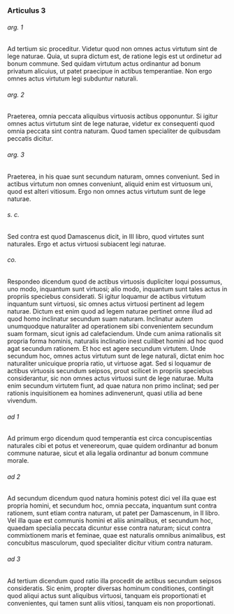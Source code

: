 ### Articulus 3

###### arg. 1
Ad tertium sic proceditur. Videtur quod non omnes actus virtutum sint de lege naturae. Quia, ut supra dictum est, de ratione legis est ut ordinetur ad bonum commune. Sed quidam virtutum actus ordinantur ad bonum privatum alicuius, ut patet praecipue in actibus temperantiae. Non ergo omnes actus virtutum legi subduntur naturali.

###### arg. 2
Praeterea, omnia peccata aliquibus virtuosis actibus opponuntur. Si igitur omnes actus virtutum sint de lege naturae, videtur ex consequenti quod omnia peccata sint contra naturam. Quod tamen specialiter de quibusdam peccatis dicitur.

###### arg. 3
Praeterea, in his quae sunt secundum naturam, omnes conveniunt. Sed in actibus virtutum non omnes conveniunt, aliquid enim est virtuosum uni, quod est alteri vitiosum. Ergo non omnes actus virtutum sunt de lege naturae.

###### s. c.
Sed contra est quod Damascenus dicit, in III libro, quod virtutes sunt naturales. Ergo et actus virtuosi subiacent legi naturae.

###### co.
Respondeo dicendum quod de actibus virtuosis dupliciter loqui possumus, uno modo, inquantum sunt virtuosi; alio modo, inquantum sunt tales actus in propriis speciebus considerati. Si igitur loquamur de actibus virtutum inquantum sunt virtuosi, sic omnes actus virtuosi pertinent ad legem naturae. Dictum est enim quod ad legem naturae pertinet omne illud ad quod homo inclinatur secundum suam naturam. Inclinatur autem unumquodque naturaliter ad operationem sibi convenientem secundum suam formam, sicut ignis ad calefaciendum. Unde cum anima rationalis sit propria forma hominis, naturalis inclinatio inest cuilibet homini ad hoc quod agat secundum rationem. Et hoc est agere secundum virtutem. Unde secundum hoc, omnes actus virtutum sunt de lege naturali, dictat enim hoc naturaliter unicuique propria ratio, ut virtuose agat. Sed si loquamur de actibus virtuosis secundum seipsos, prout scilicet in propriis speciebus considerantur, sic non omnes actus virtuosi sunt de lege naturae. Multa enim secundum virtutem fiunt, ad quae natura non primo inclinat; sed per rationis inquisitionem ea homines adinvenerunt, quasi utilia ad bene vivendum.

###### ad 1
Ad primum ergo dicendum quod temperantia est circa concupiscentias naturales cibi et potus et venereorum, quae quidem ordinantur ad bonum commune naturae, sicut et alia legalia ordinantur ad bonum commune morale.

###### ad 2
Ad secundum dicendum quod natura hominis potest dici vel illa quae est propria homini, et secundum hoc, omnia peccata, inquantum sunt contra rationem, sunt etiam contra naturam, ut patet per Damascenum, in II libro. Vel illa quae est communis homini et aliis animalibus, et secundum hoc, quaedam specialia peccata dicuntur esse contra naturam; sicut contra commixtionem maris et feminae, quae est naturalis omnibus animalibus, est concubitus masculorum, quod specialiter dicitur vitium contra naturam.

###### ad 3
Ad tertium dicendum quod ratio illa procedit de actibus secundum seipsos consideratis. Sic enim, propter diversas hominum conditiones, contingit quod aliqui actus sunt aliquibus virtuosi, tanquam eis proportionati et convenientes, qui tamen sunt aliis vitiosi, tanquam eis non proportionati.


